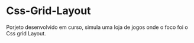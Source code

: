 # Css-Grid-Layout

Porjeto desenvolvido em curso, simula uma loja de jogos onde o foco foi o Css grid Layout.

